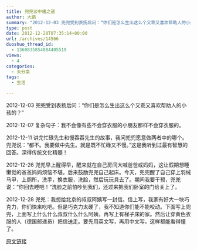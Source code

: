 ```yaml
---
title: 兜兜谈中庸之道
author: 大鹏
summary: "2012-12-03 兜兜受到表扬后问：“你们是怎么生出这么个又乖又喜欢帮助人的小孩的？”"
type: post
date: 2012-12-28T07:35:14+00:00
url: /archives/14566
duoshuo_thread_id:
  - 1360835854884405519
views:
  - 4
categories:
  - 未分类
tags:
  - 生活

---
```

2012-12-03 兜兜受到表扬后问：“你们是怎么生出这么个又乖又喜欢帮助人的小孩的？”

2012-12-07 复杂句子：我不会像有些不会穿衣服的小朋友那样不会穿衣服的。

2012-12-11 讲完忙碌先生和慢吞吞先生的故事，我问兜兜愿意做两者中的哪个。兜兜说：“都不。我要做中先生。就是既不忙碌又不慢。”这是我听到过最有智慧的回答。深得传统文化精髓！

2012-12-26 兜兜早上醒得早，醒来就在自己房间大喊爸爸或妈妈，这让假期想睡懒觉的爸爸妈妈烦恼不堪。后来鼓励兜兜自己起床。今天，兜兜醒了自己穿上羽绒马甲，上厕所，洗手，换衣服，洗脸，然后玩玩具去了。期间我要干预，兜兜说：“你回去睡吧！”洗脸之前怕吵到我们，还过来把我们卧室的门给关上了。

2012-12-28 兜兜：我想给北京的叔叔阿姨写一封信。信上写，我家有好大一块巧克力，你们快来吃吧。但是巧克力太硬了，我不知道你们能不能咬动。下面写上兜兜，上面写上什么什么叔叔什么什么阿姨，再写上有梯子床的家。然后让穿黄色衣服的人（德国邮递员）把信送走。要先用英文写，再用中文写，这样都能看得懂了。

[原文链接](http://dapengde.com/archives/14566)


